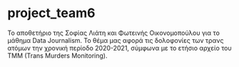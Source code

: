 # project_team6
Το αποθετήριο της Σοφίας Λιάτη και Φωτεινής Οικονομοπούλου για το μάθημα Data Journalism. Το θέμα μας αφορά τις δολοφονίες των τρανς ατόμων την χρονική περίοδο 2020-2021, σύμφωνα με το ετήσιο αρχείο του TMM (Trans Murders Monitoring).
